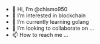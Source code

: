 - 👋 Hi, I’m @chismo950
- 👀 I’m interested in blockchain
- 🌱 I’m currently learning golang
- 💞️ I’m looking to collaborate on ...
- 📫 How to reach me ...

<!---
chismo950/chismo950 is a ✨ special ✨ repository because its `README.md` (this file) appears on your GitHub profile.
You can click the Preview link to take a look at your changes.
--->
